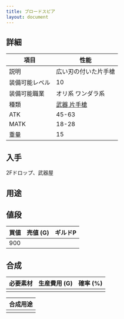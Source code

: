 ```yaml
---
title: ブロードスピア
layout: document
---
```

## 詳細


|項目|性能|
|---|---|
|説明|広い刃の付いた片手槍|
|装備可能レベル|10|
|装備可能職業|オリ系 ワンダラ系|
|種類|[武器 片手槍](武器(片手槍))|
|ATK|45-63|
|MATK|18-28|
|重量|15|

## 入手

2Fドロップ、武器屋

## 用途

## 値段


|買値|売値 (G)|ギルドP|
|---|---|---|
|900|||

## 合成


|必要素材|生産費用 (G)|確率 (%)|
|---|---|---|
||||


|合成用途|
|---|
||
